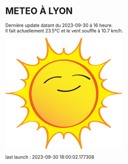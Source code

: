 # METEO À LYON

Dernière update datant du 2023-09-30 à 16 heure.  
Il fait actuellement 23.5°C et le vent souffle à 10.7 km/h.      

![](./.github/sun.png)

last launch : 2023-09-30 18:00:02.177308
